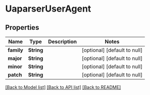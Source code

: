 # UaparserUserAgent

## Properties
Name | Type | Description | Notes
------------ | ------------- | ------------- | -------------
**family** | **String** |  | [optional] [default to null]
**major** | **String** |  | [optional] [default to null]
**minor** | **String** |  | [optional] [default to null]
**patch** | **String** |  | [optional] [default to null]

[[Back to Model list]](../README.md#documentation-for-models) [[Back to API list]](../README.md#documentation-for-api-endpoints) [[Back to README]](../README.md)


